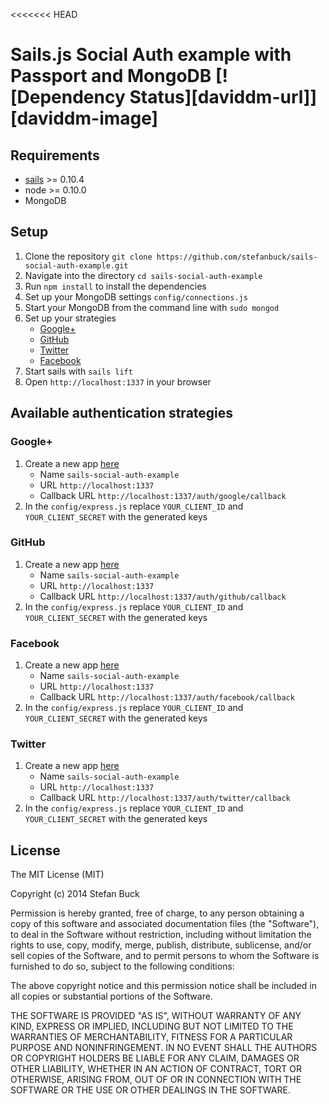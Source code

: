 <<<<<<< HEAD
# Sails.js Social Auth example with Passport and MongoDB [![Dependency Status][daviddm-url]][daviddm-image]

## Requirements

- [sails](http://sailsjs.org/) >= 0.10.4
- node >= 0.10.0
- MongoDB

## Setup

1. Clone the repository `git clone https://github.com/stefanbuck/sails-social-auth-example.git`
1. Navigate into the directory `cd sails-social-auth-example`
1. Run `npm install`  to install the dependencies
1. Set up your MongoDB settings `config/connections.js`
1. Start your MongoDB from the command line with `sudo mongod`
1. Set up your strategies
   - [Google+](#google)
   - [GitHub](#github)
   - [Twitter](#twitter)
   - [Facebook](#facebook)   
1. Start sails with `sails lift`
1. Open `http://localhost:1337` in your browser

## Available authentication strategies

### Google+
1. Create a new app [here](https://cloud.google.com/console#/project)
   - Name ```sails-social-auth-example```
   - URL ```http://localhost:1337```
   - Callback URL ```http://localhost:1337/auth/google/callback```
1. In the `config/express.js` replace `YOUR_CLIENT_ID` and `YOUR_CLIENT_SECRET` with the generated keys

### GitHub
1. Create a new app [here](https://github.com/settings/applications/new)
   - Name ```sails-social-auth-example```
   - URL ```http://localhost:1337```
   - Callback URL ```http://localhost:1337/auth/github/callback```
1. In the `config/express.js` replace `YOUR_CLIENT_ID` and `YOUR_CLIENT_SECRET` with the generated keys

### Facebook

1. Create a new app [here](https://developers.facebook.com/apps)
   - Name ```sails-social-auth-example```
   - URL ```http://localhost:1337```
   - Callback URL ```http://localhost:1337/auth/facebook/callback```
1. In the `config/express.js` replace `YOUR_CLIENT_ID` and `YOUR_CLIENT_SECRET` with the generated keys

### Twitter

1. Create a new app [here](https://apps.twitter.com/app/new)
   - Name ```sails-social-auth-example```
   - URL ```http://localhost:1337```
   - Callback URL ```http://localhost:1337/auth/twitter/callback```
1. In the `config/express.js` replace `YOUR_CLIENT_ID` and `YOUR_CLIENT_SECRET` with the generated keys



## License

The MIT License (MIT)

Copyright (c) 2014 Stefan Buck

Permission is hereby granted, free of charge, to any person obtaining a copy of
this software and associated documentation files (the "Software"), to deal in
the Software without restriction, including without limitation the rights to
use, copy, modify, merge, publish, distribute, sublicense, and/or sell copies of
the Software, and to permit persons to whom the Software is furnished to do so,
subject to the following conditions:

The above copyright notice and this permission notice shall be included in all
copies or substantial portions of the Software.

THE SOFTWARE IS PROVIDED "AS IS", WITHOUT WARRANTY OF ANY KIND, EXPRESS OR
IMPLIED, INCLUDING BUT NOT LIMITED TO THE WARRANTIES OF MERCHANTABILITY, FITNESS
FOR A PARTICULAR PURPOSE AND NONINFRINGEMENT. IN NO EVENT SHALL THE AUTHORS OR
COPYRIGHT HOLDERS BE LIABLE FOR ANY CLAIM, DAMAGES OR OTHER LIABILITY, WHETHER
IN AN ACTION OF CONTRACT, TORT OR OTHERWISE, ARISING FROM, OUT OF OR IN
CONNECTION WITH THE SOFTWARE OR THE USE OR OTHER DEALINGS IN THE SOFTWARE.
